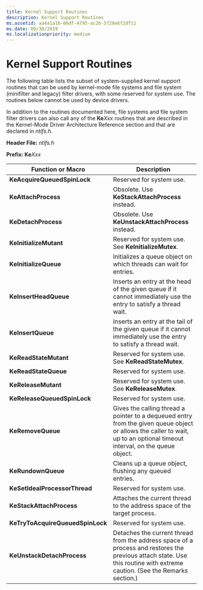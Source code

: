 ```yaml
---
title: Kernel Support Routines
description: Kernel Support Routines
ms.assetid: aa4a1a16-06df-4795-ac26-5728e6f2df11
ms.date: 09/30/2019
ms.localizationpriority: medium
---
```


# Kernel Support Routines

The following table lists the subset of system-supplied kernel support routines that can be used by kernel-mode file systems and file system (minifilter and legacy) filter drivers, with some reserved for system use. The routines below cannot be used by device drivers.

In addition to the routines documented here, file systems and file system filter drivers can also call any of the **Ke**_Xxx_ routines that are described in the Kernel-Mode Driver Architecture Reference section and that are declared in *ntifs.h*.

**Header File:** *ntifs.h*

**Prefix: Ke**_Xxx_

| Function or Macro | Description |
| ----------------- | ----------- |
| **KeAcquireQueuedSpinLock** | Reserved for system use. |
| **KeAttachProcess** | Obsolete. Use **KeStackAttachProcess** instead. |
| **KeDetachProcess** | Obsolete. Use **KeUnstackAttachProcess** instead. |
| **KeInitializeMutant** | Reserved for system use. See **KeInitializeMutex**. |
| **KeInitializeQueue** | Initializes a queue object on which threads can wait for entries. |
| **KeInsertHeadQueue** | Inserts an entry at the head of the given queue if it cannot immediately use the entry to satisfy a thread wait.|
| **KeInsertQueue** | Inserts an entry at the tail of the given queue if it cannot immediately use the entry to satisfy a thread wait. |
| **KeReadStateMutant** | Reserved for system use. See **KeReadStateMutex**. |
| **KeReadStateQueue** | Reserved for system use. |
| **KeReleaseMutant** | Reserved for system use. See **KeReleaseMutex**. |
| **KeReleaseQueuedSpinLock** | Reserved for system use. |
| **KeRemoveQueue** | Gives the calling thread a pointer to a dequeued entry from the given queue object or allows the caller to wait, up to an optional timeout interval, on the queue object. |
| **KeRundownQueue** | Cleans up a queue object, flushing any queued entries. |
| **KeSetIdealProcessorThread** | Reserved for system use. |
| **KeStackAttachProcess** | Attaches the current thread to the address space of the target process. |
| **KeTryToAcquireQueuedSpinLock** | Reserved for system use. |
| **KeUnstackDetachProcess** | Detaches the current thread from the address space of a process and restores the previous attach state. Use this routine with extreme caution. (See the Remarks section.) |

